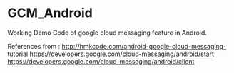 # GCM_Android
Working Demo Code of google cloud messaging feature in Android.

References from  : http://hmkcode.com/android-google-cloud-messaging-tutorial
                   https://developers.google.com/cloud-messaging/android/start
                   https://developers.google.com/cloud-messaging/android/client
